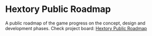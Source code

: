 # Hextory  Public Roadmap
 A public roadmap of the game progress on the concept, design and development phases. Check project board: [Hextory Public Roadmap](https://github.com/users/HextoryWorld/projects/2/views/1)
